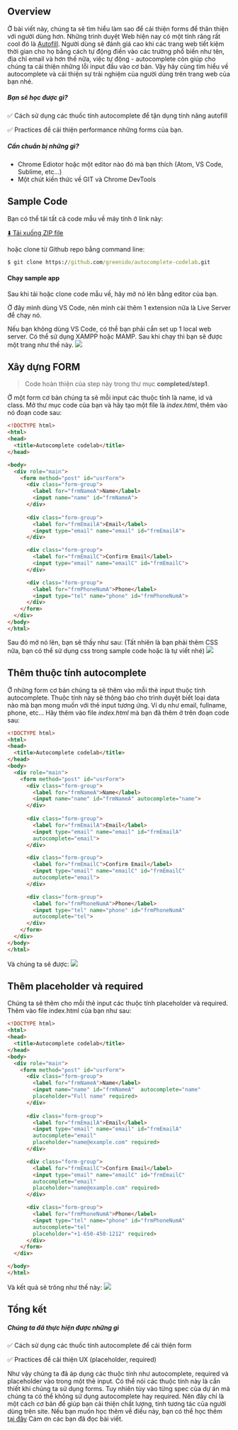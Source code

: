 ## Overview
Ở bài viết này, chúng ta sẽ tìm hiểu làm sao để cải thiện forms để thân thiện với người dùng hơn. Những trình duyệt Web hiện nay có một tính răng rất cool đó là [Autofill](https://developers.google.com/web/updates/2015/06/checkout-faster-with-autofill).
Người dùng sẽ đánh giá cao khi các trang web tiết kiệm thời gian cho họ bằng cách tự động điền vào các trường phổ biến như tên, địa chỉ email và hơn thế nữa, việc tự động - autocomplete còn giúp cho chúng ta cải thiện những lỗi input đầu vào cơ bản.
Vậy hãy cùng tìm hiểu về autocomplete và cải thiện sự trải nghiệm của người dùng trên trang web của bạn nhé.
##### Bạn sẽ học được gì?
:white_check_mark: Cách sử dụng các thuốc tính autocomplete để tận dụng tính năng autofill

:white_check_mark: Practices để cải thiện performance những forms của bạn.
##### Cần chuẩn bị những gì?
* Chrome Ediotor hoặc một editor nào đó mà bạn thích (Atom, VS Code, Sublime, etc...)
* Một chút kiến thức về GIT và Chrome DevTools

## Sample Code
Bạn có thể tải tất cả code mẫu về máy tính ở link này:

[:arrow_down: Tải xuống ZIP file](https://github.com/greenido/autocomplete-codelab/archive/master.zip)

hoặc clone từ Github repo bằng command line:
```cmd
$ git clone https://github.com/greenido/autocomplete-codelab.git
```

#### Chạy sample app
Sau khi tải hoặc clone code mẫu về, hãy mở nó lên bằng editor của bạn.

Ở đây mình dùng VS Code, nên mình cài thêm 1 extension nữa là Live Server để chạy nó.

Nếu bạn không dùng VS Code, có thể bạn phải cần set up 1 local web server. Có thể sử dụng XAMPP hoặc MAMP.
Sau khi chạy thì bạn sẽ được một trang như thế này.
![](https://images.viblo.asia/1f44e6fa-50ab-4eec-ac04-c3f104534aba.png)
## Xây dựng FORM
> Code hoàn thiện của step này trong thư mục **completed/step1**.

Ở một form cơ bản chúng ta sẽ mỗi input các thuộc tính là name, id và class. Mở thư mục code của bạn và hãy tạo một file là *index.html*, thêm vào nó đoạn code sau:
```html
<!DOCTYPE html>
<html>
<head>
  <title>Autocomplete codelab</title>
</head>

<body>
  <div role="main">
    <form method="post" id="usrForm">
      <div class="form-group">
        <label for="frmNameA">Name</label>
        <input name="name" id="frmNameA">
      </div>
      
      <div class="form-group">
        <label for="frmEmailA">Email</label>
        <input type="email" name="email" id="frmEmailA">
      </div>

      <div class="form-group">
        <label for="frmEmailC">Confirm Email</label>
        <input type="email" name="emailC" id="frmEmailC">
      </div>

      <div class="form-group">
        <label for="frmPhoneNumA">Phone</label>
        <input type="tel" name="phone" id="frmPhoneNumA">
      </div>
    </form>
  </div>
</body>
</html>
```
Sau đó mở nó lên, bạn sẽ thấy như sau:
(Tất nhiên là bạn phải thêm CSS nữa, bạn có thể sử dụng css trong sample code hoặc là tự viết nhé)
![](https://images.viblo.asia/d6d8c658-c6e9-4f38-9886-bb52f565231d.png)
## Thêm thuộc tính autocomplete
Ở những form cơ bản chúng ta sẽ thêm vào mỗi thẻ input thuộc tính autocomplete. Thuộc tính này sẽ thông báo cho trình duyệt biết loại data nào mà bạn mong muốn với thẻ input tương ứng. Ví dụ như email, fullname, phone, etc...
Hãy thêm vào file *index.html* mà bạn đã thêm ở trên đoạn code sau:
```html
<!DOCTYPE html>
<html>
<head>
  <title>Autocomplete codelab</title>
</head>
<body>
  <div role="main">
    <form method="post" id="usrForm">
      <div class="form-group">
        <label for="frmNameA">Name</label>
        <input name="name" id="frmNameA" autocomplete="name">
      </div>
      
      <div class="form-group">
        <label for="frmEmailA">Email</label>
        <input type="email" name="email" id="frmEmailA"          
        autocomplete="email">
      </div>

      <div class="form-group">
        <label for="frmEmailC">Confirm Email</label>
        <input type="email" name="emailC" id="frmEmailC"
        autocomplete="email">
      </div>

      <div class="form-group">
        <label for="frmPhoneNumA">Phone</label>
        <input type="tel" name="phone" id="frmPhoneNumA"
        autocomplete="tel">
      </div>
    </form>
  </div>
</body>
</html>
```
Và chúng ta sẽ được:
![](https://images.viblo.asia/9e4a6392-f837-4e75-865d-1c835d08fd19.png)

## Thêm placeholder và required
Chúng ta sẽ thêm cho mỗi thẻ input các thuộc tính placeholder và required.
Thêm vào file index.html của bạn như sau:
```html
<!DOCTYPE html>
<html>
<head>
  <title>Autocomplete codelab</title>
</head>
<body>
  <div role="main">
    <form method="post" id="usrForm">
      <div class="form-group">
        <label for="frmNameA">Name</label>
        <input name="name" id="frmNameA"  autocomplete="name"
        placeholder="Full name" required>
      </div>
      
      <div class="form-group">
        <label for="frmEmailA">Email</label>
        <input type="email" name="email" id="frmEmailA"          
        autocomplete="email"
        placeholder="name@example.com" required>
      </div>

      <div class="form-group">
        <label for="frmEmailC">Confirm Email</label>
        <input type="email" name="emailC" id="frmEmailC"
        autocomplete="email"
        placeholder="name@example.com" required>
      </div>

      <div class="form-group">
        <label for="frmPhoneNumA">Phone</label>
        <input type="tel" name="phone" id="frmPhoneNumA"
        autocomplete="tel"
        placeholder="+1-650-450-1212" required>
      </div>
    </form>
  </div>

</body>
</html>
```
Và kết quả sẽ trông như thế này:
![](https://images.viblo.asia/e00d0c6a-03fe-4918-9699-bed359f0f8bf.png)

## Tổng kết

##### Chúng ta đã thực hiện được những gì

:white_check_mark: Cách sử dụng các thuốc tính autocomplete để cải thiện form

:white_check_mark: Practices để cải thiện UX (placeholder, required)

Như vậy chúng ta đã áp dụng các thuộc tính như autocomplete, required và placeholder
 vào trong một thẻ input.
Có thể nói các thuộc tính này là cần thiết khi chúng ta sử dụng forms.
Tuy nhiên tùy vào từng spec của dự án mà chúng ta có thể không sử dụng autocomplete hay required.
Nên đây chỉ là một cách cơ bản để giúp bạn cải thiện chất lượng, tính tương tác của người dùng trên site.
Nếu bạn muốn học thêm về điều này, bạn có thể học thêm [tại đây](https://www.udacity.com/course/building-high-conversion-web-forms--ud890)
Cám ơn các bạn đã đọc bài viết.